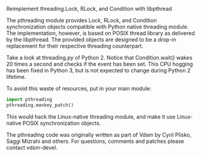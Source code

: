 Reimplement threading.Lock, RLock, and Condition with libpthread

The pthreading module provides Lock, RLock, and Condition synchronization objects compatible with Python native threading module. The implementation, however, is based on POSIX thread library as delivered by the libpthread. The provided objects are designed to be a drop-in replacement for their respective threading counterpart.

Take a look at threading.py of Python 2. Notice that Condition.wait() wakes 20 times a second and checks if the event has been set. This CPU hogging has been fixed in Python 3, but is not expected to change during Python 2 lifetime.

To avoid this waste of resources, put in your main module:

```python
import pthreading
pthreading.monkey_patch()
```

This would hack the Linux-native threading module, and make it use Linux-native POSIX synchronization objects.

The pthreading code was originally written as part of Vdsm by Cyril Plisko, Saggi Mizrahi and others. For questions, comments and patches please contact vdsm-devel.
